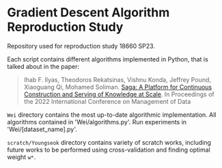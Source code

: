 # Gradient Descent Algorithm Reproduction Study
Repository used for reproduction study 18660 SP23.

Each script contains different algorithms implemented in Python, that is talked about in the paper:

> Ihab F. Ilyas, Theodoros Rekatsinas, Vishnu Konda, Jeffrey Pound, Xiaoguang Qi, Mohamed Soliman. [Saga: A Platform for Continuous Construction and Serving of Knowledge at Scale](https://doi.org/10.1145%2F3514221.3526049). In Proceedings of the 2022 International Conference on Management of Data

`Wei` directory contains the most up-to-date algorithmic implementation. All algorithms contained in 'Wei/algorithms.py'. Run experiments in 'Wei/[dataset_name].py'.

`scratch/Youngseok` directory contains variety of scratch works, including future works to be performed using cross-validation and finding optimal weight `w*`.

